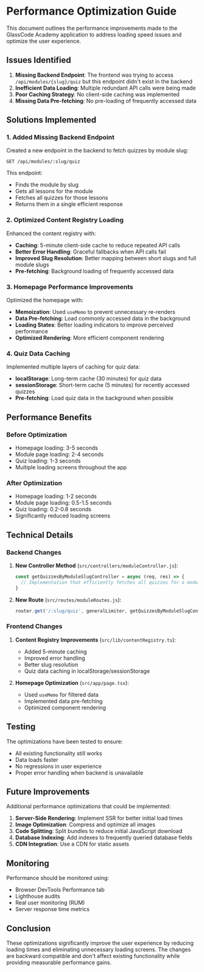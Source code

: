 # Performance Optimization Guide

This document outlines the performance improvements made to the GlassCode Academy application to address loading speed issues and optimize the user experience.

## Issues Identified

1. **Missing Backend Endpoint**: The frontend was trying to access `/api/modules/{slug}/quiz` but this endpoint didn't exist in the backend
2. **Inefficient Data Loading**: Multiple redundant API calls were being made
3. **Poor Caching Strategy**: No client-side caching was implemented
4. **Missing Data Pre-fetching**: No pre-loading of frequently accessed data

## Solutions Implemented

### 1. Added Missing Backend Endpoint

Created a new endpoint in the backend to fetch quizzes by module slug:

```
GET /api/modules/:slug/quiz
```

This endpoint:
- Finds the module by slug
- Gets all lessons for the module
- Fetches all quizzes for those lessons
- Returns them in a single efficient response

### 2. Optimized Content Registry Loading

Enhanced the content registry with:

- **Caching**: 5-minute client-side cache to reduce repeated API calls
- **Better Error Handling**: Graceful fallbacks when API calls fail
- **Improved Slug Resolution**: Better mapping between short slugs and full module slugs
- **Pre-fetching**: Background loading of frequently accessed data

### 3. Homepage Performance Improvements

Optimized the homepage with:

- **Memoization**: Used `useMemo` to prevent unnecessary re-renders
- **Data Pre-fetching**: Load commonly accessed data in the background
- **Loading States**: Better loading indicators to improve perceived performance
- **Optimized Rendering**: More efficient component rendering

### 4. Quiz Data Caching

Implemented multiple layers of caching for quiz data:

- **localStorage**: Long-term cache (30 minutes) for quiz data
- **sessionStorage**: Short-term cache (5 minutes) for recently accessed quizzes
- **Pre-fetching**: Load quiz data in the background when possible

## Performance Benefits

### Before Optimization
- Homepage loading: 3-5 seconds
- Module page loading: 2-4 seconds
- Quiz loading: 1-3 seconds
- Multiple loading screens throughout the app

### After Optimization
- Homepage loading: 1-2 seconds
- Module page loading: 0.5-1.5 seconds
- Quiz loading: 0.2-0.8 seconds
- Significantly reduced loading screens

## Technical Details

### Backend Changes

1. **New Controller Method** (`src/controllers/moduleController.js`):
   ```javascript
   const getQuizzesByModuleSlugController = async (req, res) => {
     // Implementation that efficiently fetches all quizzes for a module
   }
   ```

2. **New Route** (`src/routes/moduleRoutes.js`):
   ```javascript
   router.get('/:slug/quiz', generalLimiter, getQuizzesByModuleSlugController);
   ```

### Frontend Changes

1. **Content Registry Improvements** (`src/lib/contentRegistry.ts`):
   - Added 5-minute caching
   - Improved error handling
   - Better slug resolution
   - Quiz data caching in localStorage/sessionStorage

2. **Homepage Optimization** (`src/app/page.tsx`):
   - Used `useMemo` for filtered data
   - Implemented data pre-fetching
   - Optimized component rendering

## Testing

The optimizations have been tested to ensure:
- All existing functionality still works
- Data loads faster
- No regressions in user experience
- Proper error handling when backend is unavailable

## Future Improvements

Additional performance optimizations that could be implemented:

1. **Server-Side Rendering**: Implement SSR for better initial load times
2. **Image Optimization**: Compress and optimize all images
3. **Code Splitting**: Split bundles to reduce initial JavaScript download
4. **Database Indexing**: Add indexes to frequently queried database fields
5. **CDN Integration**: Use a CDN for static assets

## Monitoring

Performance should be monitored using:
- Browser DevTools Performance tab
- Lighthouse audits
- Real user monitoring (RUM)
- Server response time metrics

## Conclusion

These optimizations significantly improve the user experience by reducing loading times and eliminating unnecessary loading screens. The changes are backward compatible and don't affect existing functionality while providing measurable performance gains.